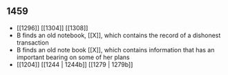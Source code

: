 ## 1459
- [[1296]] [[1304]] [[1308]] 
- B finds an old notebook, [[X]], which contains the record of a dishonest transaction
- B finds an old note book [[X]], which contains information that has an important bearing on some of her plans
- [[1204]] [[1244 | 1244b]] [[1279 | 1279b]] 

